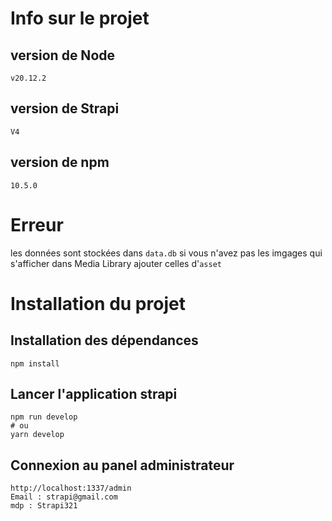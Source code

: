 # Info sur le projet

## version de Node

`v20.12.2`

## version de Strapi

`V4`

## version de npm

`10.5.0`

# Erreur

les données sont stockées dans `data.db` si vous n'avez pas les imgages qui s'afficher dans Media Library ajouter celles d'`asset`

# Installation du projet

## Installation des dépendances

`npm install`

## Lancer l'application strapi

```
npm run develop
# ou
yarn develop
```

## Connexion au panel administrateur

```
http://localhost:1337/admin
Email : strapi@gmail.com
mdp : Strapi321
```
